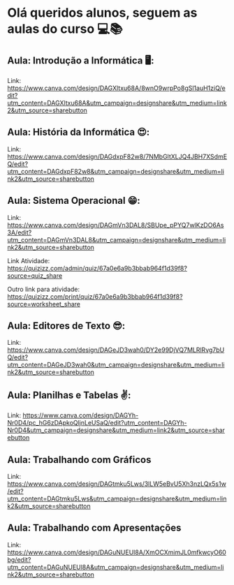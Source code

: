 # Olá queridos alunos, seguem as aulas do curso 💻📚

## Aula: Introdução a Informática 🖥️:
Link: https://www.canva.com/design/DAGXltxu68A/8wnO9wrpPo8gSl1auH1ziQ/edit?utm_content=DAGXltxu68A&utm_campaign=designshare&utm_medium=link2&utm_source=sharebutton

## Aula: História da Informática 😍:

Link: https://www.canva.com/design/DAGdxpF82w8/7NMbGltXLJQ4JBH7XSdmEQ/edit?utm_content=DAGdxpF82w8&utm_campaign=designshare&utm_medium=link2&utm_source=sharebutton


## Aula: Sistema Operacional 😁:

Link: https://www.canva.com/design/DAGmVn3DAL8/SBUpe_pPYQ7wlKzDO6As3A/edit?utm_content=DAGmVn3DAL8&utm_campaign=designshare&utm_medium=link2&utm_source=sharebutton


Link Atividade: https://quizizz.com/admin/quiz/67a0e6a9b3bbab964f1d39f8?source=quiz_share

Outro link para atividade: https://quizizz.com/print/quiz/67a0e6a9b3bbab964f1d39f8?source=worksheet_share

## Aula: Editores de Texto 😎:
Link: https://www.canva.com/design/DAGeJD3wah0/DY2e99DjVQ7MLRlRvg7bUQ/edit?utm_content=DAGeJD3wah0&utm_campaign=designshare&utm_medium=link2&utm_source=sharebutton


## Aula: Planilhas e Tabelas ✌️:
Link: https://www.canva.com/design/DAGYh-Nr0D4/pc_hG6zDApkoQljnLeUSaQ/edit?utm_content=DAGYh-Nr0D4&utm_campaign=designshare&utm_medium=link2&utm_source=sharebutton

## Aula: Trabalhando com Gráficos
Link: https://www.canva.com/design/DAGtmku5Lws/3lLW5eBvU5Xh3nzLQx5s1w/edit?utm_content=DAGtmku5Lws&utm_campaign=designshare&utm_medium=link2&utm_source=sharebutton


##  Aula: Trabalhando com Apresentações
Link: https://www.canva.com/design/DAGuNUEUl8A/XmOCXmimJL0mfkwcyO60bg/edit?utm_content=DAGuNUEUl8A&utm_campaign=designshare&utm_medium=link2&utm_source=sharebutton

